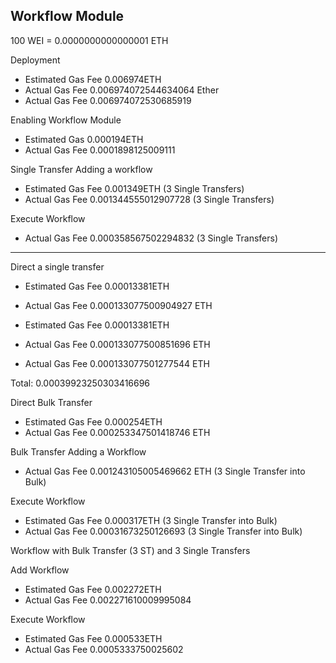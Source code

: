 ## Workflow Module
100 WEI = 0.0000000000000001 ETH

Deployment
- Estimated Gas Fee 0.006974ETH
- Actual Gas Fee 0.006974072544634064 Ether
- Actual Gas Fee 0.006974072530685919

Enabling Workflow Module
- Estimated Gas 0.000194ETH
- Actual Gas Fee 0.0001898125009111


Single Transfer
Adding a workflow
- Estimated Gas Fee 0.001349ETH (3 Single Transfers)
- Actual Gas Fee 0.001344555012907728 (3 Single Transfers)

Execute Workflow
- Actual Gas Fee 0.000358567502294832 (3 Single Transfers)
  
---

Direct a single transfer
- Estimated Gas Fee 0.00013381ETH
- Actual Gas Fee 0.000133077500904927 ETH

- Estimated Gas Fee 0.00013381ETH
- Actual Gas Fee 0.000133077500851696 ETH

- Actual Gas Fee 0.000133077501277544 ETH

Total: 0.00039923250303416696

Direct Bulk Transfer
- Estimated Gas Fee 0.000254ETH
- Actual Gas Fee 0.000253347501418746 ETH

Bulk Transfer
Adding a Workflow
- Actual Gas Fee 0.001243105005469662 ETH  (3 Single Transfer into Bulk)

Execute Workflow
- Estimated Gas Fee 0.000317ETH (3 Single Transfer into Bulk)
- Actual Gas Fee 0.00031673250126693 (3 Single Transfer into Bulk)

Workflow with Bulk Transfer (3 ST) and 3 Single Transfers

Add Workflow
- Estimated Gas Fee 0.002272ETH
- Actual Gas Fee 0.002271610009995084

Execute Workflow
- Estimated Gas Fee 0.000533ETH
- Actual Gas Fee 0.0005333750025602
